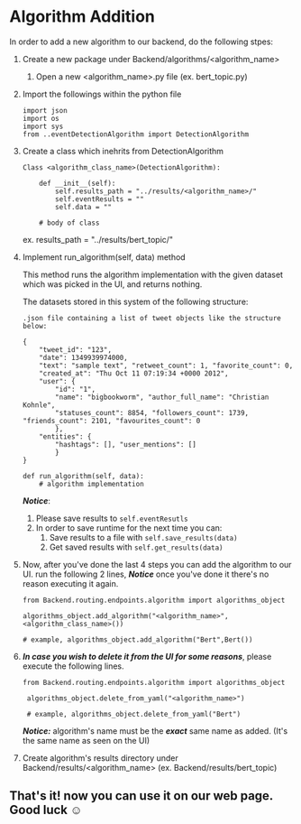 # Algorithm Addition

In order to add a new algorithm to our backend, do the following stpes:

1. Create a new package under Backend/algorithms/<algorithm_name>
   1. Open a new <algorithm_name>.py file (ex. bert_topic.py)

2. Import the followings within the python file

    ```
    import json
    import os
    import sys
    from ..eventDetectionAlgorithm import DetectionAlgorithm
    ```
3. Create a class which inehrits from DetectionAlgorithm

    ```
    Class <algorithm_class_name>(DetectionAlgorithm):

        def __init__(self):
            self.results_path = "../results/<algorithm_name>/"
            self.eventResults = ""
            self.data = ""

        # body of class
    ```
    ex. results_path = "../results/bert_topic/"
4. Implement run_algorithm(self, data) method

    This method runs the algorithm implementation with the given dataset which was picked in the UI, and returns nothing.

    The datasets stored in this system of the following structure:
    ```
    .json file containing a list of tweet objects like the structure below: 

    {
        "tweet_id": "123",
        "date": 1349939974000, 
        "text": "sample text", "retweet_count": 1, "favorite_count": 0, 
        "created_at": "Thu Oct 11 07:19:34 +0000 2012", 
        "user": {
            "id": "1", 
            "name": "bigbookworm", "author_full_name": "Christian Kohnle", 
            "statuses_count": 8854, "followers_count": 1739, "friends_count": 2101, "favourites_count": 0
            }, 
        "entities": {
            "hashtags": [], "user_mentions": []
            }
    }
    ```
        

    ```
    def run_algorithm(self, data):
        # algorithm implementation
    ```
   
    ***Notice***: 
    1. Please save results to ```self.eventResutls``` 
    2. In order to save runtime for the next time you can:
        1. Save results to a file with ```self.save_results(data)```
        2. Get saved results with ```self.get_results(data)``` 
        
5. Now, after you've done the last 4 steps you can add the algorithm to our UI. run the following 2 lines, ***Notice*** once you've done it there's no reason executing it again.

    ```
    from Backend.routing.endpoints.algorithm import algorithms_object

    algorithms_object.add_algorithm("<algorithm_name>",<algorithm_class_name>())

    # example, algorithms_object.add_algorithm("Bert",Bert())
    ```
6. ***In case you wish to delete it from the UI for some reasons***, please execute the following lines.
   
   ```
   from Backend.routing.endpoints.algorithm import algorithms_object

    algorithms_object.delete_from_yaml("<algorithm_name>")

    # example, algorithms_object.delete_from_yaml("Bert")
   ```

   ***Notice:*** algorithm's name must be the ***exact*** same name as added. (It's the same name as seen on the UI)

7. Create algorithm's results directory under Backend/results/<algorithm_name> (ex. Backend/results/bert_topic)

## That's it! now you can use it on our web page. Good luck ☺
